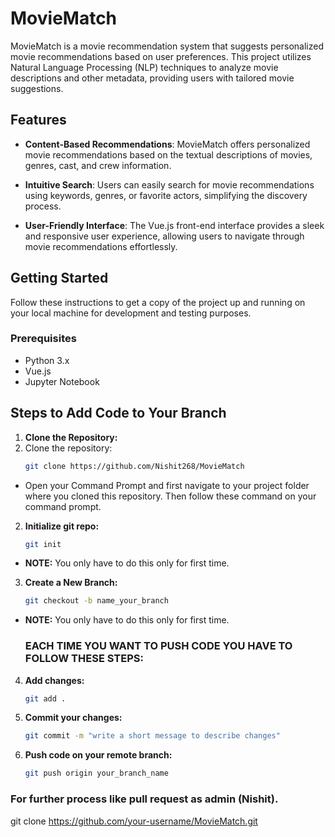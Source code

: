 # MovieMatch

MovieMatch is a movie recommendation system that suggests personalized movie recommendations based on user preferences. This project utilizes Natural Language Processing (NLP) techniques to analyze movie descriptions and other metadata, providing users with tailored movie suggestions.

## Features

- **Content-Based Recommendations**: MovieMatch offers personalized movie recommendations based on the textual descriptions of movies, genres, cast, and crew information.

- **Intuitive Search**: Users can easily search for movie recommendations using keywords, genres, or favorite actors, simplifying the discovery process.

- **User-Friendly Interface**: The Vue.js front-end interface provides a sleek and responsive user experience, allowing users to navigate through movie recommendations effortlessly.

## Getting Started

Follow these instructions to get a copy of the project up and running on your local machine for development and testing purposes.

### Prerequisites

- Python 3.x
- Vue.js
- Jupyter Notebook

## Steps to Add Code to Your Branch

1. **Clone the Repository:**
1. Clone the repository:
   ```bash
   git clone https://github.com/Nishit268/MovieMatch

* Open your Command Prompt and first navigate to your project folder where you cloned this repository. Then follow these command on your command prompt.

2. **Initialize git repo:**
   ```bash
   git init
* **NOTE:** You only have to do this only for first time.
3. **Create a New Branch:**
   ```bash
   git checkout -b name_your_branch

* **NOTE:** You only have to do this only for first time.

  ### **EACH TIME YOU WANT TO PUSH CODE YOU HAVE TO FOLLOW THESE STEPS:**

4. **Add changes:**
   ```bash
   git add .
5. **Commit your changes:**
   ```bash
   git commit -m "write a short message to describe changes"

6. **Push code on your remote branch:**
   ```bash
   git push origin your_branch_name 
### For further process like pull request as admin (Nishit).
   git clone https://github.com/your-username/MovieMatch.git